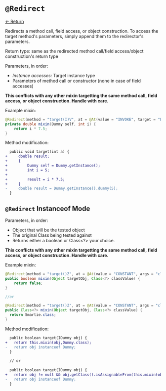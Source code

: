 # `@Redirect`

[<- Return](README.md)

Redirects a method call, field access, or object construction.
To access the target method's parameters, simply append them to the redirector's parameters. 

Return type: same as the redirected method call/field access/object construction's return type

Parameters, in order:

 - _Instance accesses:_ Target instance type
 - Parameters of method call or constructor (none in case of field accesses)

**This conflicts with any other mixin targetting the same method call, field access, or object construction. Handle with care.**

Example mixin:
```java
@Redirect(method = "target(I)V", at = @At(value = "INVOKE", target = "Lnet/example/Dummy;dummy(I)D"))
private double mixin(Dummy self, int i) {
    return i * 7.5;
}
```

Method modification:

```patch
  public void target(int a) {
+     double result;
+     {
+         Dummy self = Dummy.getInstance();
+         int i = 5;
+
+         result = i * 7.5;
+     }
-     double result = Dummy.getInstance().dummy(5);
  }
```

## `@Redirect` Instanceof Mode

Parameters, in order:

 - Object that will be the tested object
 - The original Class being tested against
 - Returns either a boolean or Class<?> your choice.

**This conflicts with any other mixin targetting the same method call, field access, or object construction. Handle with care.**

Example mixin:
```java
@Redirect(method = "target()Z", at = @At(value = "CONSTANT", args = "classValue=net/example/Dummy", shift = Shift.AFTER, ordinal = 0))
public boolean mixin(Object targetObj, Class<?> classValue) {
    return false;
}

//or

@Redirect(method = "target()Z", at = @At(value = "CONSTANT", args = "classValue=net/example/Dummy", shift = Shift.AFTER, ordinal = 0))
public Class<?> mixin(Object targetObj, Class<?> classValue) {
  return Smartie.class;
}
```

Method modification:

```patch
  public boolean target(IDummy obj) {
+   return this.mixin(obj,Dummy.class);
-   return obj instanceof Dummy;
  }
  
  // or
  
  public boolean target(IDummy obj) {
+   return obj != null && obj.getClass().isAssignableFrom(this.mixin(obj,Dummy.class));
-   return obj instanceof Dummy;
  }
```
